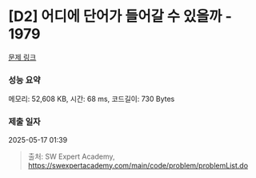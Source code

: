 # [D2] 어디에 단어가 들어갈 수 있을까 - 1979 

[문제 링크](https://swexpertacademy.com/main/code/problem/problemDetail.do?contestProbId=AV5PuPq6AaQDFAUq) 

### 성능 요약

메모리: 52,608 KB, 시간: 68 ms, 코드길이: 730 Bytes

### 제출 일자

2025-05-17 01:39



> 출처: SW Expert Academy, https://swexpertacademy.com/main/code/problem/problemList.do